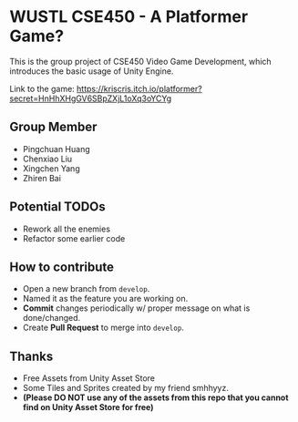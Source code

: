 # WUSTL CSE450 - A Platformer Game?

This is the group project of CSE450 Video Game Development, which introduces the basic usage of Unity Engine.

Link to the game: https://kriscris.itch.io/platformer?secret=HnHhXHgGV6SBpZXjL1oXq3oYCYg

  ## Group Member
  - Pingchuan Huang
  - Chenxiao Liu
  - Xingchen Yang
  - Zhiren Bai

  ## Potential TODOs
  - Rework all the enemies
  - Refactor some earlier code

  ## How to contribute
  - Open a new branch from `develop`.
  - Named it as the feature you are working on.
  - **Commit** changes periodically w/ proper message on what is done/changed.
  - Create **Pull Request** to merge into `develop`.

  ## Thanks
  - Free Assets from Unity Asset Store
  - Some Tiles and Sprites created by my friend smhhyyz.
  - **(Please DO NOT use any of the assets from this repo that you cannot find on Unity Asset Store for free)**
